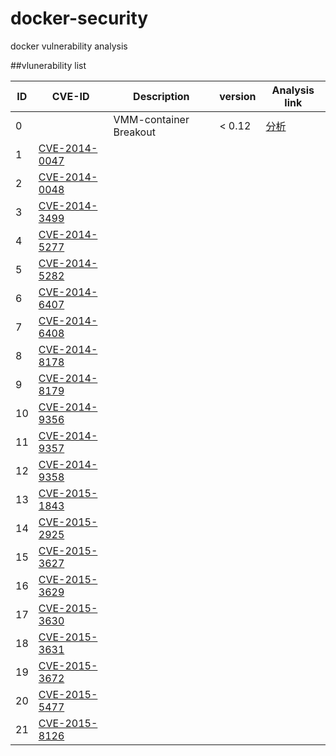 # docker-security
docker vulnerability analysis

##vlunerability list


| ID | CVE-ID  | Description | version | Analysis link|
|----|---------|-------------|---------|--------------|
| 0  | 		   | VMM-container Breakout | < 0.12 | [分析](./shocker/shocker.md) |
| 1  |[CVE-2014-0047](http://cve.mitre.org/cgi-bin/cvename.cgi?name=CVE-2014-0047) ||||
| 2  |[CVE-2014-0048](http://cve.mitre.org/cgi-bin/cvename.cgi?name=CVE-2014-0048) ||||
| 3  |[CVE-2014-3499](http://cve.mitre.org/cgi-bin/cvename.cgi?name=CVE-2014-3499) ||||
| 4  |[CVE-2014-5277](http://cve.mitre.org/cgi-bin/cvename.cgi?name=CVE-2014-5277) ||||
| 5  |[CVE-2014-5282](http://cve.mitre.org/cgi-bin/cvename.cgi?name=CVE-2014-5282) ||||
| 6  |[CVE-2014-6407](http://cve.mitre.org/cgi-bin/cvename.cgi?name=CVE-2014-6407) ||||
| 7  |[CVE-2014-6408](http://cve.mitre.org/cgi-bin/cvename.cgi?name=CVE-2014-6408) ||||
| 8  |[CVE-2014-8178](http://cve.mitre.org/cgi-bin/cvename.cgi?name=CVE-2014-8178) ||||
| 9  |[CVE-2014-8179](http://cve.mitre.org/cgi-bin/cvename.cgi?name=CVE-2014-8179) ||||
| 10  |[CVE-2014-9356](http://cve.mitre.org/cgi-bin/cvename.cgi?name=CVE-2014-9356) ||||
| 11  |[CVE-2014-9357](http://cve.mitre.org/cgi-bin/cvename.cgi?name=CVE-2014-9357) ||||
| 12  |[CVE-2014-9358](http://cve.mitre.org/cgi-bin/cvename.cgi?name=CVE-2014-9358) ||||
| 13  |[CVE-2015-1843](http://cve.mitre.org/cgi-bin/cvename.cgi?name=CVE-2015-1843) ||||
| 14  |[CVE-2015-2925](http://cve.mitre.org/cgi-bin/cvename.cgi?name=CVE-2015-2925) ||||
| 15  |[CVE-2015-3627](http://cve.mitre.org/cgi-bin/cvename.cgi?name=CVE-2015-3627) ||||
| 16  |[CVE-2015-3629](http://cve.mitre.org/cgi-bin/cvename.cgi?name=CVE-2015-3629) ||||
| 17  |[CVE-2015-3630](http://cve.mitre.org/cgi-bin/cvename.cgi?name=CVE-2015-3630) ||||
| 18  |[CVE-2015-3631](http://cve.mitre.org/cgi-bin/cvename.cgi?name=CVE-2015-3631) ||||
| 19  |[CVE-2015-3672](http://cve.mitre.org/cgi-bin/cvename.cgi?name=CVE-2015-3672) ||||
| 20  |[CVE-2015-5477](http://cve.mitre.org/cgi-bin/cvename.cgi?name=CVE-2015-5477) ||||
| 21  |[CVE-2015-8126](http://cve.mitre.org/cgi-bin/cvename.cgi?name=CVE-2015-8126) ||||

